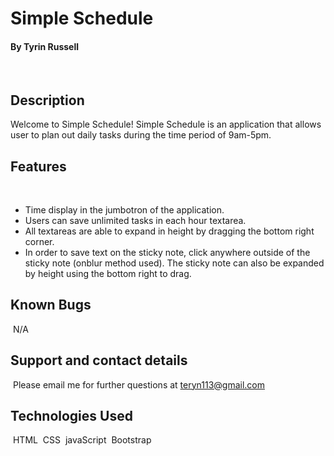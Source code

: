 # Simple Schedule

#### By Tyrin Russell
​
## Description
Welcome to Simple Schedule! Simple Schedule is an application that allows user to plan out daily tasks during the time period of 9am-5pm. 

## Features
​
* Time display in the jumbotron of the application.
* Users can save unlimited tasks in each hour textarea.
* All textareas are able to expand in height by dragging the bottom right corner.
* In order to save text on the sticky note, click anywhere outside of the sticky note (onblur method used). The sticky note can also be expanded by height using the bottom right to drag. 
​
## Known Bugs
​
N/A
​
## Support and contact details
​
Please email me for further questions at teryn113@gmail.com
​
## Technologies Used
​
HTML
​
CSS
​
javaScript
​
Bootstrap 

